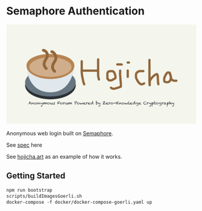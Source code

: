 # Semaphore Authentication

![](packages/frontend/img/og_hojicha.png)

Anonymous web login built on [Semaphore](https://github.com/kobigurk/semaphore#semaphore).

See [spec](https://hackmd.io/HefATMWnRN6qrngW7iZ1Eg) here

See [hojicha.art](https://hojicha.art) as an example of how it works.

## Getting Started

```
npm run bootstrap
scripts/buildImagesGoerli.sh
docker-compose -f docker/docker-compose-goerli.yaml up
```
